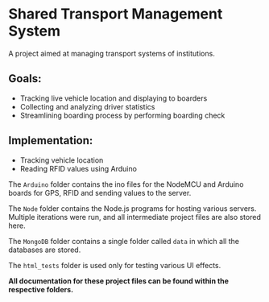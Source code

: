 # Shared Transport Management System

A project aimed at managing transport systems of institutions.

## Goals:

- Tracking live vehicle location and displaying to boarders
- Collecting and analyzing driver statistics
- Streamlining boarding process by performing boarding check

## Implementation:

- Tracking vehicle location
- Reading RFID values using Arduino

The `Arduino` folder contains the ino files for the NodeMCU and Arduino boards for GPS, RFID and sending values to the server.

The `Node` folder contains the Node.js programs for hosting various servers. Multiple iterations were run, and all intermediate project files are also stored here.

The `MongoDB` folder contains a single folder called `data` in which all the databases are stored.

The `html_tests` folder is used only for testing various UI effects.

**All documentation for these project files can be found within the respective folders.**